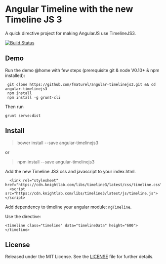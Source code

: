 # Angular Timeline with the new Timeline JS 3

A quick directive project for making AngularJS use TimelineJS3.

[![Build Status](https://secure.travis-ci.org/fmaturel/angular-timelinejs3.svg)](http:/travis-ci.org/fmaturel/angular-timelinejs3)

## Demo

Run the demo @home with few steps (prerequisite git & node V0.10+ & npm installed):

```
 git clone https://github.com/fmaturel/angular-timelinejs3.git && cd angular-timelinejs3
 npm install
 npm install -g grunt-cli
```

Then run 

`grunt serve:dist`

## Install

> bower install --save angular-timelinejs3

or 

> npm install --save angular-timelinejs3

Add the new Timeline JS3 css and javascript to your index.html.

```
  <link rel="stylesheet" href="https://cdn.knightlab.com/libs/timeline3/latest/css/timeline.css">
  <script src="https://cdn.knightlab.com/libs/timeline3/latest/js/timeline.js"></script>
```

Add dependency to timeline your angular module: `ngTimeline`.

Use the directive:

`<timeline class="timeline" data="timelineData" height="600"></timeline>`

## License

Released under the MIT License. See the [LICENSE][license] file for further details.

[license]: https://github.com/fmaturel/angular-timelinejs3/blob/master/LICENSE